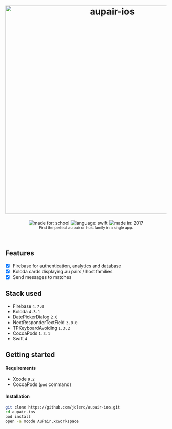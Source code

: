 <h1 align="center">
  <img alt="aupair-ios" width="652" src="https://jclerc.github.io/assets/repos/banner/aupair-ios.jpg">
  <br>
</h1>

<p align="center">
  <img alt="made for: school" src="https://jclerc.github.io/assets/static/badges/made-for/school.svg">
  <img alt="language: swift" src="https://jclerc.github.io/assets/static/badges/language/swift.svg">
  <img alt="made in: 2017" src="https://jclerc.github.io/assets/static/badges/made-in/2017.svg">
  <br>
  <sub>Find the perfect au pair or host family in a single app.</sub>
</p>
<br>

## Features

- [x] Firebase for authentication, analytics and database
- [x] Koloda cards displaying au pairs / host families
- [x] Send messages to matches

## Stack used

- Firebase `4.7.0`
- Koloda `4.3.1`
- DatePickerDialog `2.0`
- NextResponderTextField `3.0.0`
- TPKeyboardAvoiding `1.3.2`
- CocoaPods `1.3.1`
- Swift `4`

## Getting started

#### Requirements

- Xcode `9.2`
- CocoaPods (`pod` command)

#### Installation

```sh
git clone https://github.com/jclerc/aupair-ios.git
cd aupair-ios
pod install
open -a Xcode AuPair.xcworkspace
```
